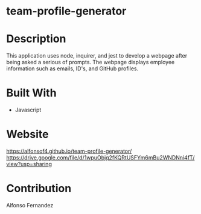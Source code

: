 # team-profile-generator

# Description
This application uses node, inquirer, and jest to develop
a webpage after being asked a serious of prompts.
The webpage displays employee information such as emails, ID's, and GitHub profiles.
# Built With
* Javascript
# Website
https://alfonsof4.github.io/team-profile-generator/
https://drive.google.com/file/d/1wpuObjq2fKQRtUSFYm6mBu2WNDNni4fT/view?usp=sharing
# Contribution
Alfonso Fernandez 